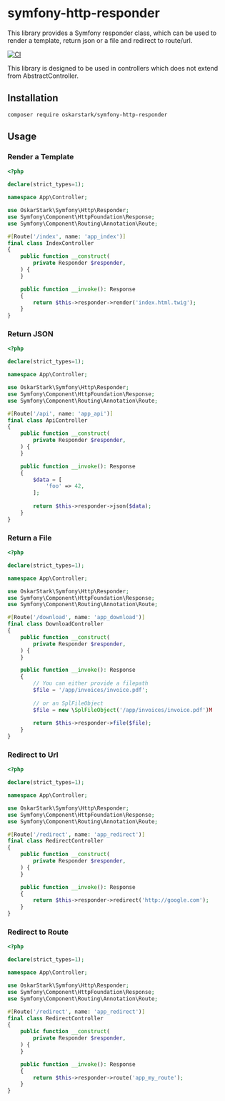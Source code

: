 # symfony-http-responder

This library provides a Symfony responder class, which can be used to render a template, return json or a file and redirect to route/url.

[![CI][ci_badge]][ci_link]

This library is designed to be used in controllers which does not extend from AbstractController.

## Installation

```
composer require oskarstark/symfony-http-responder
```

## Usage

### Render a Template

```php
<?php

declare(strict_types=1);

namespace App\Controller;

use OskarStark\Symfony\Http\Responder;
use Symfony\Component\HttpFoundation\Response;
use Symfony\Component\Routing\Annotation\Route;

#[Route('/index', name: 'app_index')]
final class IndexController
{
    public function __construct(
        private Responder $responder,
    ) {
    }

    public function __invoke(): Response
    {
        return $this->responder->render('index.html.twig');
    }
}
```

### Return JSON

```php
<?php

declare(strict_types=1);

namespace App\Controller;

use OskarStark\Symfony\Http\Responder;
use Symfony\Component\HttpFoundation\Response;
use Symfony\Component\Routing\Annotation\Route;

#[Route('/api', name: 'app_api')]
final class ApiController
{
    public function __construct(
        private Responder $responder,
    ) {
    }

    public function __invoke(): Response
    {
        $data = [
            'foo' => 42,
        ];
    
        return $this->responder->json($data);
    }
}
```

### Return a File

```php
<?php

declare(strict_types=1);

namespace App\Controller;

use OskarStark\Symfony\Http\Responder;
use Symfony\Component\HttpFoundation\Response;
use Symfony\Component\Routing\Annotation\Route;

#[Route('/download', name: 'app_download')]
final class DownloadController
{
    public function __construct(
        private Responder $responder,
    ) {
    }

    public function __invoke(): Response
    {
        // You can either provide a filepath
        $file = '/app/invoices/invoice.pdf';
        
        // or an SplFileObject
        $file = new \SplFileObject('/app/invoices/invoice.pdf')M
        
        return $this->responder->file($file);
    }
}
```

### Redirect to Url

```php
<?php

declare(strict_types=1);

namespace App\Controller;

use OskarStark\Symfony\Http\Responder;
use Symfony\Component\HttpFoundation\Response;
use Symfony\Component\Routing\Annotation\Route;

#[Route('/redirect', name: 'app_redirect')]
final class RedirectController
{
    public function __construct(
        private Responder $responder,
    ) {
    }

    public function __invoke(): Response
    {
        return $this->responder->redirect('http://google.com');
    }
}
```

### Redirect to Route

```php
<?php

declare(strict_types=1);

namespace App\Controller;

use OskarStark\Symfony\Http\Responder;
use Symfony\Component\HttpFoundation\Response;
use Symfony\Component\Routing\Annotation\Route;

#[Route('/redirect', name: 'app_redirect')]
final class RedirectController
{
    public function __construct(
        private Responder $responder,
    ) {
    }

    public function __invoke(): Response
    {
        return $this->responder->route('app_my_route');
    }
}
```

[ci_badge]: https://github.com/OskarStark/symfony-http-responder/workflows/CI/badge.svg?branch=main
[ci_link]: https://github.com/OskarStark/symfony-http-responder/actions?query=workflow:ci+branch:main
